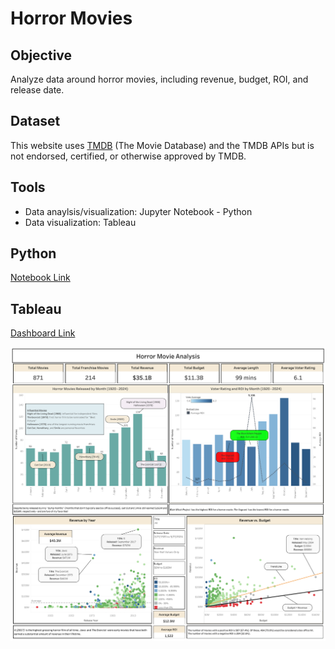 # Horror Movies
## Objective
Analyze data around horror movies, including revenue, budget, ROI, and release date.

## Dataset
This website uses [TMDB](https://www.themoviedb.org/?language=en-US) (The Movie Database) and the TMDB APIs but is not endorsed, certified, or otherwise approved by TMDB.

## Tools
* Data anaylsis/visualization: Jupyter Notebook - Python
* Data visualization: Tableau

## Python
[Notebook Link](https://github.com/mraibon/Horror-Movies/blob/main/Horror%20Movies.ipynb)

## Tableau
[Dashboard Link](https://public.tableau.com/app/profile/michael.raibon/viz/HorrorMovies_17103826375570/HorrorMovieAnalysis)

![image](https://github.com/mraibon/Horror-Movies/blob/db4690234a0e6df425fd8343f9303d2042b6a178/Tableau%20-%20Horror%20Movie%20Analysis.png)
